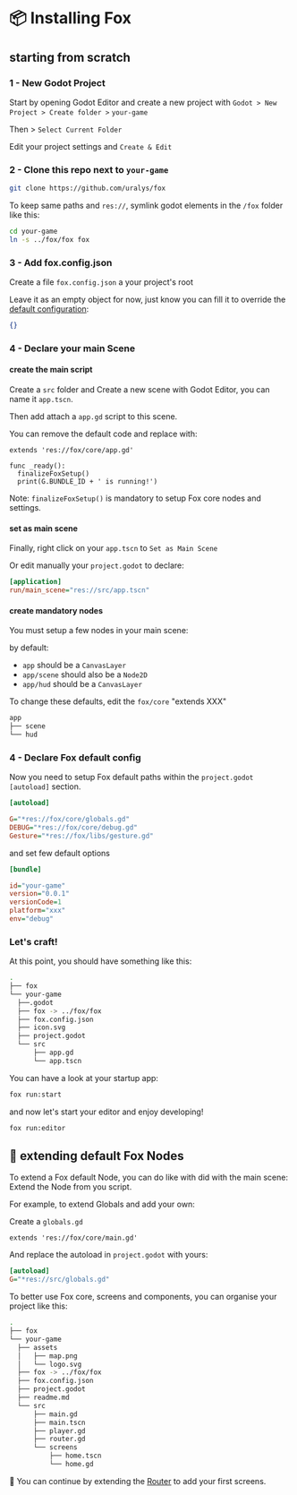 # 📦 Installing Fox

## starting from scratch

### 1 - New Godot Project

Start by opening Godot Editor and create a new project with `Godot > New Project > Create folder >` `your-game`

Then > `Select Current Folder`

Edit your project settings and `Create & Edit`

### 2 - Clone this repo next to `your-game`

```sh
git clone https://github.com/uralys/fox
```

To keep same paths and `res://`, symlink godot elements in the `/fox` folder like this:

```sh
cd your-game
ln -s ../fox/fox fox
```

### 3 - Add fox.config.json

Create a file `fox.config.json` a your project's root

Leave it as an empty object for now, just know you can fill it to override the [default configuration](./fox/default.config.json):

```json
{}
```

### 4 - Declare your main Scene

#### create the main script

Create a `src` folder and Create a new scene with Godot Editor, you can name it `app.tscn`.

Then add attach a `app.gd` script to this scene.

You can remove the default code and replace with:

```gdscript
extends 'res://fox/core/app.gd'

func _ready():
  finalizeFoxSetup()
  print(G.BUNDLE_ID + ' is running!')
```

Note: `finalizeFoxSetup()` is mandatory to setup Fox core nodes and settings.

#### set as main scene

Finally, right click on your `app.tscn` to `Set as Main Scene`

Or edit manually your `project.godot` to declare:

```ini
[application]
run/main_scene="res://src/app.tscn"
```

#### create mandatory nodes

You must setup a few nodes in your main scene:

by default:

- `app` should be a `CanvasLayer`
- `app/scene` should also be a `Node2D`
- `app/hud` should be a `CanvasLayer`

To change these defaults, edit the `fox/core` "extends XXX"

```sh
app
├── scene
└── hud
```

### 4 - Declare Fox default config

Now you need to setup Fox default paths within the `project.godot` `[autoload]` section.

```ini
[autoload]

G="*res://fox/core/globals.gd"
DEBUG="*res://fox/core/debug.gd"
Gesture="*res://fox/libs/gesture.gd"
```

and set few default options

```ini
[bundle]

id="your-game"
version="0.0.1"
versionCode=1
platform="xxx"
env="debug"
```

### Let's craft!

At this point, you should have something like this:

```sh
.
├── fox
└── your-game
  ├──.godot
  ├── fox -> ../fox/fox
  ├── fox.config.json
  ├── icon.svg
  ├── project.godot
  └── src
      ├── app.gd
      └── app.tscn
```

You can have a look at your startup app:

```sh
fox run:start
```

and now let's start your editor and enjoy developing!

```sh
fox run:editor
```

## 🏹 extending default Fox Nodes

To extend a Fox default Node, you can do like with did with the main scene: Extend the Node from you script.

For example, to extend Globals and add your own:

Create a `globals.gd`

```gdscript
extends 'res://fox/core/main.gd'
```

And replace the autoload in `project.godot` with yours:

```ini
[autoload]
G="*res://src/globals.gd"
```

To better use Fox core, screens and components, you can organise your project like this:

```sh
.
├── fox
└── your-game
  ├── assets
  │   ├── map.png
  │   └── logo.svg
  ├── fox -> ../fox/fox
  ├── fox.config.json
  ├── project.godot
  ├── readme.md
  └── src
      ├── main.gd
      ├── main.tscn
      ├── player.gd
      ├── router.gd
      └── screens
          ├── home.tscn
          └── home.gd
```

🚀 You can continue by extending the [Router](./router.md) to add your first screens.
